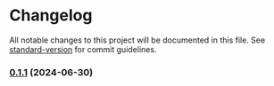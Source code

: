 # Changelog

All notable changes to this project will be documented in this file. See [standard-version](https://github.com/conventional-changelog/standard-version) for commit guidelines.

### [0.1.1](https://github.com/shinjith-dev/pomtick/compare/v1.0.0...v0.1.1) (2024-06-30)
